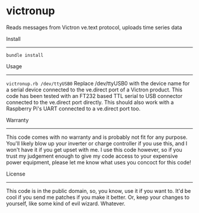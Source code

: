 # victronup
Reads messages from Victron ve.text protocol, uploads time series data

Install
_______
`bundle install`

Usage
_____
`victronup.rb /dev/ttyUSB0`
Replace /dev/ttyUSB0 with the device name for a serial device connected to the ve.direct port of a Victron product.
This code has been tested with an FT232 based TTL serial to USB connector connected to the ve.direct port directly. This should also work with a Raspberry Pi's UART connected to a ve.direct port too.

Warranty
________
This code comes with no warranty and is probably not fit for any purpose.
You'll likely blow up your inverter or charge controller if you use this, and I won't have it if you get upset with me.
I use this code however, so if you trust my judgement enough to give my code access to your expensive power equipment, please let me know what uses you concoct for this code!

License
_______
This code is in the public domain, so, you know, use it if you want to. It'd be cool if you send me patches if you make it better. Or, keep your changes to yourself, like some kind of evil wizard. Whatever.


